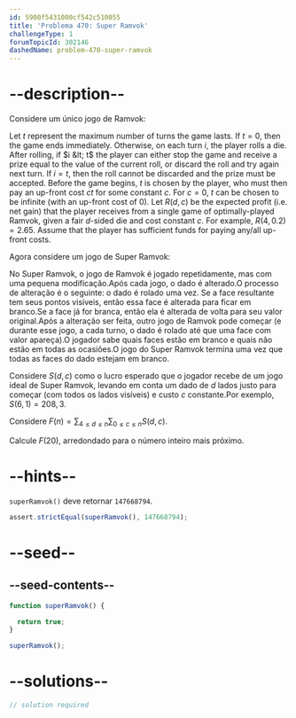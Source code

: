 ```yaml
---
id: 5900f5431000cf542c510055
title: 'Problema 470: Super Ramvok'
challengeType: 1
forumTopicId: 302146
dashedName: problem-470-super-ramvok
---
```


# --description--

Considere um único jogo de Ramvok:

Let $t$ represent the maximum number of turns the game lasts. If $t = 0$, then the game ends immediately. Otherwise, on each turn $i$, the player rolls a die. After rolling, if $i &lt; t$ the player can either stop the game and receive a prize equal to the value of the current roll, or discard the roll and try again next turn. If $i = t$, then the roll cannot be discarded and the prize must be accepted. Before the game begins, $t$ is chosen by the player, who must then pay an up-front cost $ct$ for some constant $c$. For $c = 0$, $t$ can be chosen to be infinite (with an up-front cost of 0). Let $R(d, c)$ be the expected profit (i.e. net gain) that the player receives from a single game of optimally-played Ramvok, given a fair $d$-sided die and cost constant $c$. For example, $R(4, 0.2) = 2.65$. Assume that the player has sufficient funds for paying any/all up-front costs.

Agora considere um jogo de Super Ramvok:

No Super Ramvok, o jogo de Ramvok é jogado repetidamente, mas com uma pequena modificação.Após cada jogo, o dado é alterado.O processo de alteração é o seguinte: o dado é rolado uma vez. Se a face resultante tem seus pontos visíveis, então essa face é alterada para ficar em branco.Se a face já for branca, então ela é alterada de volta para seu valor original.Após a alteração ser feita, outro jogo de Ramvok pode começar (e durante esse jogo, a cada turno, o dado é rolado até que uma face com valor apareça).O jogador sabe quais faces estão em branco e quais não estão em todas as ocasiões.O jogo do Super Ramvok termina uma vez que todas as faces do dado estejam em branco.

Considere $S(d, c)$ como o lucro esperado que o jogador recebe de um jogo ideal de Super Ramvok, levando em conta um dado de $d$ lados justo para começar (com todos os lados visíveis) e custo $c$ constante.Por exemplo, $S(6, 1) = 208,3$.

Considere $F(n) = \sum_{4 ≤ d ≤ n} \sum_{0 ≤ c ≤ n} S(d, c)$.

Calcule $F(20)$, arredondado para o número inteiro mais próximo.

# --hints--

`superRamvok()` deve retornar `147668794`.

```js
assert.strictEqual(superRamvok(), 147668794);
```

# --seed--

## --seed-contents--

```js
function superRamvok() {

  return true;
}

superRamvok();
```

# --solutions--

```js
// solution required
```
